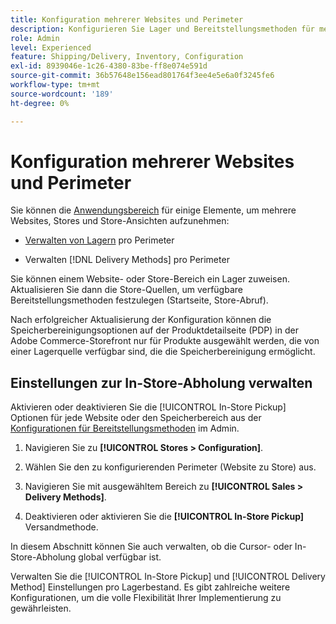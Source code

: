 ```yaml
---
title: Konfiguration mehrerer Websites und Perimeter
description: Konfigurieren Sie Lager und Bereitstellungsmethoden für mehrere Websites und Storebereiche.
role: Admin
level: Experienced
feature: Shipping/Delivery, Inventory, Configuration
exl-id: 8939046e-1c26-4380-83be-ff8e074e591d
source-git-commit: 36b57648e156ead801764f3ee4e5e6a0f3245fe6
workflow-type: tm+mt
source-wordcount: '189'
ht-degree: 0%

---
```


# Konfiguration mehrerer Websites und Perimeter

Sie können die [Anwendungsbereich](https://docs.magento.com/user-guide/configuration/scope.html) für einige Elemente, um mehrere Websites, Stores und Store-Ansichten aufzunehmen:

- [Verwalten von Lagern](https://docs.magento.com/user-guide/catalog/inventory-stock.html) pro Perimeter

- Verwalten [!DNL Delivery Methods] pro Perimeter

Sie können einem Website- oder Store-Bereich ein Lager zuweisen. Aktualisieren Sie dann die Store-Quellen, um verfügbare Bereitstellungsmethoden festzulegen (Startseite, Store-Abruf).

Nach erfolgreicher Aktualisierung der Konfiguration können die Speicherbereinigungsoptionen auf der Produktdetailseite (PDP) in der Adobe Commerce-Storefront nur für Produkte ausgewählt werden, die von einer Lagerquelle verfügbar sind, die die Speicherbereinigung ermöglicht.

## Einstellungen zur In-Store-Abholung verwalten

Aktivieren oder deaktivieren Sie die [!UICONTROL In-Store Pickup] Optionen für jede Website oder den Speicherbereich aus der [Konfigurationen für Bereitstellungsmethoden](enable-general.md#delivery-methods) im Admin.

1. Navigieren Sie zu **[!UICONTROL Stores > Configuration]**.

1. Wählen Sie den zu konfigurierenden Perimeter (Website zu Store) aus.

1. Navigieren Sie mit ausgewähltem Bereich zu **[!UICONTROL Sales > Delivery Methods]**.

1. Deaktivieren oder aktivieren Sie die **[!UICONTROL In-Store Pickup]** Versandmethode.

In diesem Abschnitt können Sie auch verwalten, ob die Cursor- oder In-Store-Abholung global verfügbar ist.

Verwalten Sie die [!UICONTROL In-Store Pickup] und [!UICONTROL Delivery Method] Einstellungen pro Lagerbestand. Es gibt zahlreiche weitere Konfigurationen, um die volle Flexibilität Ihrer Implementierung zu gewährleisten.

